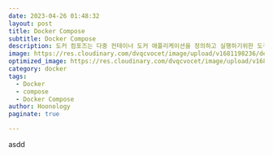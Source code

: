 ```yaml
---
date: 2023-04-26 01:48:32
layout: post
title: Docker Compose
subtitle: Docker Compose 
description: 도커 컴포즈는 다중 컨테이너 도커 애플리케이션을 정의하고 실행하기위한 도구입니다. 도커 컴포즈에서는 YAML 파일을 사용하여 애플리케이션의 서비스를 구성합니다. 그런 다음 단일 명령으로 YAML 파일에 정의된 모든 서비스를 만들고 시작합니다.
image: https://res.cloudinary.com/dvqcvocet/image/upload/v1681198236/dev-jeans_r2fkxp.png
optimized_image: https://res.cloudinary.com/dvqcvocet/image/upload/v1681198236/dev-jeans_r2fkxp.png
category: docker
tags:  
  - Docker
  - compose
  - Docker Compose
author: Hoonology
paginate: true

---
```

asdd
